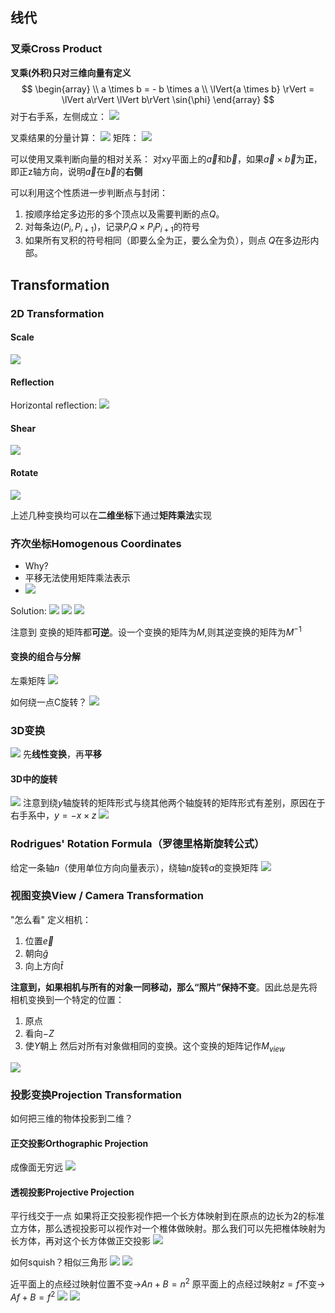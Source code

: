 ## 线代
### 叉乘Cross Product
**叉乘(外积)只对三维向量有定义**
$$
\begin{array}
\\
a \times b = - b \times a \\
\lVert{a \times b} \rVert = \lVert a\rVert \lVert b\rVert \sin{\phi}
\end{array}
$$
对于右手系，左侧成立：
![](../../img/Pasted%20image%2020240720201759.png)

叉乘结果的分量计算：
![](../../img/Pasted%20image%2020240720202334.png)
矩阵：
![](../../img/Pasted%20image%2020240720202355.png)

可以使用叉乘判断向量的相对关系：
对xy平面上的$\vec{a}$和$\vec{b}$，如果$\vec{a} \times \vec{b}$为**正**，即正z轴方向，说明$\vec{a}$在$\vec{b}$的**右侧**

可以利用这个性质进一步判断点与封闭：
1. 按顺序给定多边形的多个顶点以及需要判断的点$Q$。
2. 对每条边$(P_i, P_{i+1})$，记录$P_iQ \times P_iP_{i+1}$的符号
3. 如果所有叉积的符号相同（即要么全为正，要么全为负），则点 $Q$在多边形内部。

## Transformation
### 2D Transformation
#### Scale
![](../../img/Pasted%20image%2020240720205609.png)

#### Reflection
Horizontal reflection:
![](../../img/Pasted%20image%2020240720205654.png)

#### Shear
![](../../img/Pasted%20image%2020240720205719.png)

#### Rotate
![](../../img/Pasted%20image%2020240720205743.png)

上述几种变换均可以在**二维坐标**下通过**矩阵乘法**实现


### 齐次坐标Homogenous Coordinates
- Why?
- 平移无法使用矩阵乘法表示
- ![](../../img/Pasted%20image%2020240720210346.png)

Solution:
![](../../img/Pasted%20image%2020240720210407.png)
![](../../img/Pasted%20image%2020240720210940.png)
![](../../img/Pasted%20image%2020240720210949.png)


注意到 变换的矩阵都**可逆**。设一个变换的矩阵为$M$,则其逆变换的矩阵为$M^{-1}$

#### 变换的组合与分解
左乘矩阵
![](../../img/Pasted%20image%2020240720213817.png)

如何绕一点C旋转？
![](../../img/Pasted%20image%2020240720213844.png)


### 3D变换
![](../../img/Pasted%20image%2020240720213958.png)
先**线性变换**，再**平移**
#### 3D中的旋转
![](../../img/Pasted%20image%2020240720221147.png)
注意到绕$y$轴旋转的矩阵形式与绕其他两个轴旋转的矩阵形式有差别，原因在于右手系中，$y = - x \times z$
![](../../img/Pasted%20image%2020240720221608.png)

### Rodrigues' Rotation Formula（罗德里格斯旋转公式）
给定一条轴$n$（使用单位方向向量表示），绕轴$n$旋转$\alpha$的变换矩阵
![](../../img/Pasted%20image%2020240720221703.png)

### 视图变换View / Camera Transformation
"怎么看"
定义相机：
1. 位置$\vec{e}$
2. 朝向$\hat{g}$
3. 向上方向$\hat{t}$

**注意到，如果相机与所有的对象一同移动，那么“照片”保持不变**。因此总是先将相机变换到一个特定的位置：
1. 原点
2. 看向$-Z$
3. 使$Y$朝上
然后对所有对象做相同的变换。这个变换的矩阵记作$M_{view}$

![](../../img/Pasted%20image%2020240720225816.png)

### 投影变换Projection Transformation
如何把三维的物体投影到二维？
#### 正交投影Orthographic Projection
成像面无穷远
![](../../img/Pasted%20image%2020240720230350.png)
#### 透视投影Projective Projection
平行线交于一点
如果将正交投影视作把一个长方体映射到在原点的边长为2的标准立方体，那么透视投影可以视作对一个椎体做映射。那么我们可以先把椎体映射为长方体，再对这个长方体做正交投影
![](../../img/Pasted%20image%2020240720230846.png)

如何squish？相似三角形
![](../../img/Pasted%20image%2020240720231202.png)
![](../../img/Pasted%20image%2020240720231711.png)


近平面上的点经过映射位置不变->$An + B = n^2$
原平面上的点经过映射$z=f$不变-> $Af + B = f^2$
![](../../img/Pasted%20image%2020240720231858.png)
![](../../img/Pasted%20image%2020240720231939.png)


